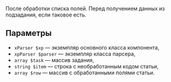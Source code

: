 После обработки списка полей. Перед получением данных из подзадания, если таковое есть.

## Параметры

* `xParser $xp` — экземпляр основного класса компонента,
* `xpParser $parser` — экземпляр класса парсера,
* `array $task` — массив задания,
* `string $item` — строка с необработанным кодом статьи,
* `array $row` — массив с обработанными полями статьи.
